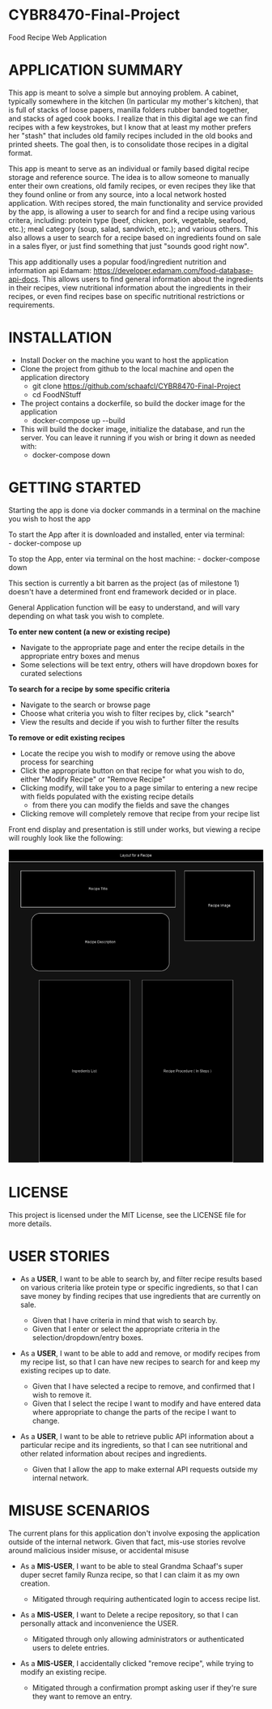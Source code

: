 # CYBR8470-Final-Project
Food Recipe Web Application


# **APPLICATION SUMMARY**

This app is meant to solve a simple but annoying problem.  A cabinet, typically somewhere in the kitchen (In particular my mother's kitchen), that is full of stacks of loose papers, manilla folders rubber banded together, and stacks of aged cook books.  I realize that in this digital age we can find recipes with a few keystrokes, but I know that at least my mother prefers her "stash" that includes old family recipes included in the old books and printed sheets.  The goal then, is to consolidate those recipes in a digital format.

This app is meant to serve as an individual or family based digital recipe storage and reference source.  The idea is to allow someone to manually enter their own creations, old family recipes, or even recipes they like that they found online or from any source, into a local network hosted application.  With recipes stored, the main functionality and service provided by the app, is allowing a user to search for and find a recipe using various critera, including:  protein type (beef, chicken, pork, vegetable, seafood, etc.); meal category (soup, salad, sandwich, etc.); and various others.  This also allows a user to search for a recipe based on ingredients found on sale in a sales flyer, or just find something that just "sounds good right now".

This app additionally uses a popular food/ingredient nutrition and information api Edamam:  https://developer.edamam.com/food-database-api-docs.  This allows users to find general information about the ingredients in their recipes, view nutritional information about the ingredients in their recipes, or even find recipes base on specific nutritional restrictions or requirements.




# **INSTALLATION**

- Install Docker on the machine you want to host the application
- Clone the project from github to the local machine and open the application directory
    - git clone https://github.com/schaafcl/CYBR8470-Final-Project
    - cd FoodNStuff
- The project contains a dockerfile, so build the docker image for the application
    - docker-compose up --build
- This will build the docker image, initialize the database, and run the server.  You can leave it running if you wish or bring it down as needed with:
    - docker-compose down



# **GETTING STARTED**

Starting the app is done via docker commands in a terminal on the machine you wish to host the app

To start the App after it is downloaded and installed, enter via terminal:    
    - docker-compose up

To stop the App, enter via terminal on the host machine:
    - docker-compose down


This section is currently a bit barren as the project (as of milestone 1) doesn't have a determined front end framework decided or in place.


General Application function will be easy to understand, and will vary depending on what task you wish to complete.

**To enter new content (a new or existing recipe)**
- Navigate to the appropriate page and enter the recipe details in the appropriate entry boxes and menus
- Some selections will be text entry, others will have dropdown boxes for curated selections

**To search for a recipe by some specific criteria**
- Navigate to the search or browse page
- Choose what criteria you wish to filter recipes by, click "search"
- View the results and decide if you wish to further filter the results

**To remove or edit existing recipes**
- Locate the recipe you wish to modify or remove using the above process for searching
- Click the appropriate button on that recipe for what you wish to do, either "Modify Recipe" or "Remove Recipe"
- Clicking modify, will take you to a page similar to entering a new recipe with fields populated with the existing recipe details
    - from there you can modify the fields and save the changes
- Clicking remove will completely remove that recipe from your recipe list


Front end display and presentation is still under works, but viewing a recipe will roughly look like the following:

![Recipe View Mockup](https://github.com/schaafcl/CYBR8470-Final-Project/blob/dc2c60fce0af084826e1307dca0df8e8765e538b/Documentation/mockup.png)


# **LICENSE**

This project is licensed under the MIT License, see the LICENSE file for more details.



# **USER STORIES**
- As a **USER**, I want to be able to search by, and filter recipe results based on various criteria like protein type or specific ingredients, so that I can save money by finding recipes that use ingredients that are currently on sale.
    - Given that I have criteria in mind that wish to search by.
    - Given that I enter or select the appropriate criteria in the selection/dropdown/entry boxes.

- As a **USER**, I want to be able to add and remove, or modify recipes from my recipe list, so that I can have new recipes to search for and keep my existing recipes up to date.
    - Given that I have selected a recipe to remove, and confirmed that I wish to remove it.
    - Given that I select the recipe I want to modify and have entered data where appropriate to change the parts of the recipe I want to change.

- As a **USER**, I want to be able to retrieve public API information about a particular recipe and its ingredients, so that I can see nutritional and other related information about recipes and ingredients.
    - Given that I allow the app to make external API requests outside my internal network.

# **MISUSE SCENARIOS**
The current plans for this application don't involve exposing the application outside of the internal network.  Given that fact, mis-use stories revolve around malicious insider misuse, or accidental misuse

- As a **MIS-USER**, I want to be able to steal Grandma Schaaf's super duper secret family Runza recipe, so that I can claim it as my own creation.
    - Mitigated through requiring authenticated login to access recipe list.

- As a **MIS-USER**, I want to Delete a recipe repository, so that I can personally attack and inconvenience the USER.
    - Mitigated through only allowing administrators or authenticated users to delete entries.

- As a **MIS-USER**, I accidentally clicked "remove recipe", while trying to modify an existing recipe.
    - Mitigated through a confirmation prompt asking user if they're sure they want to remove an entry.